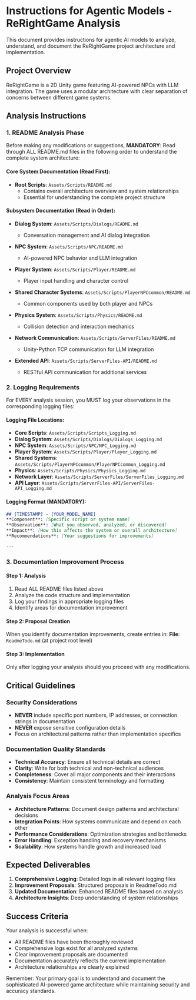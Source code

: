 # Instructions for Agentic Models - ReRightGame Analysis

This document provides instructions for agentic AI models to analyze, understand, and document the ReRightGame project architecture and implementation.

## Project Overview
ReRightGame is a 2D Unity game featuring AI-powered NPCs with LLM integration. The game uses a modular architecture with clear separation of concerns between different game systems.

## Analysis Instructions

### 1. README Analysis Phase
Before making any modifications or suggestions, **MANDATORY**: Read through ALL README.md files in the following order to understand the complete system architecture:

#### Core System Documentation (Read First):
- **Root Scripts**: `Assets/Scripts/README.md`
  - Contains overall architecture overview and system relationships
  - Essential for understanding the complete project structure

#### Subsystem Documentation (Read in Order):
- **Dialog System**: `Assets/Scripts/Dialogs/README.md`
  - Conversation management and AI dialog integration
  
- **NPC System**: `Assets/Scripts/NPC/README.md`
  - AI-powered NPC behavior and LLM integration
  
- **Player System**: `Assets/Scripts/Player/README.md`
  - Player input handling and character control
  
- **Shared Character Systems**: `Assets/Scripts/PlayerNPCcommon/README.md`
  - Common components used by both player and NPCs
  
- **Physics System**: `Assets/Scripts/Physics/README.md`
  - Collision detection and interaction mechanics
  
- **Network Communication**: `Assets/Scripts/ServerFiles/README.md`
  - Unity-Python TCP communication for LLM integration
  
- **Extended API**: `Assets/Scripts/ServerFiles-API/README.md`
  - RESTful API communication for additional services

### 2. Logging Requirements
For EVERY analysis session, you MUST log your observations in the corresponding logging files:

#### Logging File Locations:
- **Core Scripts**: `Assets/Scripts/Scripts_Logging.md`
- **Dialog System**: `Assets/Scripts/Dialogs/Dialogs_Logging.md`
- **NPC System**: `Assets/Scripts/NPC/NPC_Logging.md`
- **Player System**: `Assets/Scripts/Player/Player_Logging.md`
- **Shared Systems**: `Assets/Scripts/PlayerNPCcommon/PlayerNPCcommon_Logging.md`
- **Physics**: `Assets/Scripts/Physics/Physics_Logging.md`
- **Network Layer**: `Assets/Scripts/ServerFiles/ServerFiles_Logging.md`
- **API Layer**: `Assets/Scripts/ServerFiles-API/ServerFiles-API_Logging.md`

#### Logging Format (MANDATORY):
```markdown
## [TIMESTAMP] - [YOUR_MODEL_NAME]
**Component**: [Specific script or system name]
**Observation**: [What you observed, analyzed, or discovered]
**Impact**: [How this affects the system or overall architecture]
**Recommendations**: [Your suggestions for improvements]

---
```

### 3. Documentation Improvement Process

#### Step 1: Analysis
1. Read ALL README files listed above
2. Analyze the code structure and implementation
3. Log your findings in appropriate logging files
4. Identify areas for documentation improvement

#### Step 2: Proposal Creation
When you identify documentation improvements, create entries in:
**File**: `ReadmeTodo.md` (at project root level)

#### Step 3: Implementation
Only after logging your analysis should you proceed with any  modifications.

## Critical Guidelines

### Security Considerations
- **NEVER** include specific port numbers, IP addresses, or connection strings in documentation
- **NEVER** expose sensitive configuration details
- Focus on architectural patterns rather than implementation specifics

### Documentation Quality Standards
- **Technical Accuracy**: Ensure all technical details are correct
- **Clarity**: Write for both technical and non-technical audiences
- **Completeness**: Cover all major components and their interactions
- **Consistency**: Maintain consistent terminology and formatting

### Analysis Focus Areas
- **Architecture Patterns**: Document design patterns and architectural decisions
- **Integration Points**: How systems communicate and depend on each other
- **Performance Considerations**: Optimization strategies and bottlenecks
- **Error Handling**: Exception handling and recovery mechanisms
- **Scalability**: How systems handle growth and increased load

## Expected Deliverables
1. **Comprehensive Logging**: Detailed logs in all relevant logging files
2. **Improvement Proposals**: Structured proposals in ReadmeTodo.md
3. **Updated Documentation**: Enhanced README files based on analysis
4. **Architecture Insights**: Deep understanding of system relationships

## Success Criteria
Your analysis is successful when:
- All README files have been thoroughly reviewed
- Comprehensive logs exist for all analyzed systems
- Clear improvement proposals are documented
- Documentation accurately reflects the current implementation
- Architecture relationships are clearly explained

Remember: Your primary goal is to understand and document the sophisticated AI-powered game architecture while maintaining security and accuracy standards.

